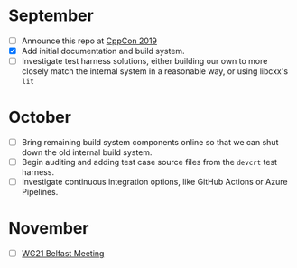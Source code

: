 # September
- [ ] Announce this repo at [CppCon 2019](https://cppcon.org/)
- [x] Add initial documentation and build system.
- [ ] Investigate test harness solutions, either building our own to more closely match the internal system in a reasonable way, or using libcxx's `lit`

# October
- [ ] Bring remaining build system components online so that we can shut down the old internal build system.
- [ ] Begin auditing and adding test case source files from the `devcrt` test harness.
- [ ] Investigate continuous integration options, like GitHub Actions or Azure Pipelines.

# November
- [ ] [WG21 Belfast Meeting](https://wg21.link/n4814)
